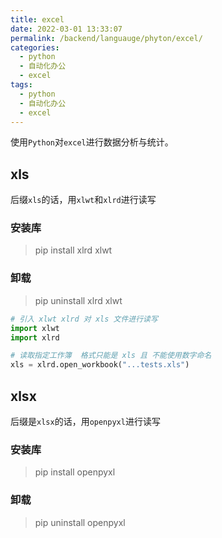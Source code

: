 ```yaml
---
title: excel
date: 2022-03-01 13:33:07
permalink: /backend/languauge/phyton/excel/
categories:
  - python
  - 自动化办公
  - excel
tags:
  - python
  - 自动化办公
  - excel
---
```

使用`Python`对`excel`进行数据分析与统计。
<!-- more -->
## xls
后缀`xls`的话，用`xlwt`和`xlrd`进行读写
### 安装库
> pip install xlrd xlwt
### 卸载
> pip uninstall xlrd xlwt

```py
# 引入 xlwt xlrd 对 xls 文件进行读写
import xlwt
import xlrd

# 读取指定工作簿  格式只能是 xls 且 不能使用数字命名
xls = xlrd.open_workbook("...tests.xls")

```

## xlsx
后缀是`xlsx`的话，用`openpyxl`进行读写
### 安装库
> pip install openpyxl
### 卸载
> pip uninstall openpyxl